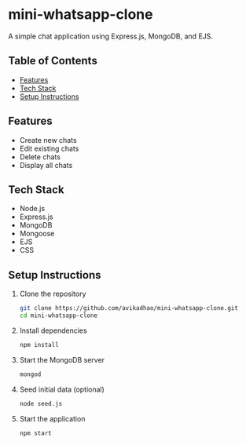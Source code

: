 # mini-whatsapp-clone
A simple chat application using Express.js, MongoDB, and EJS.

## Table of Contents
- [Features](#features)
- [Tech Stack](#tech-stack)
- [Setup Instructions](#setup-instructions)


## Features
- Create new chats
- Edit existing chats
- Delete chats
- Display all chats

## Tech Stack
- Node.js
- Express.js
- MongoDB
- Mongoose
- EJS
- CSS

## Setup Instructions

1. Clone the repository
    ```sh
    git clone https://github.com/avikadhao/mini-whatsapp-clone.git
    cd mini-whatsapp-clone
    ```

2. Install dependencies
    ```sh
    npm install
    ```

3. Start the MongoDB server
    ```sh
    mongod
    ```

4. Seed initial data (optional)
    ```sh
    node seed.js
    ```

5. Start the application
    ```sh
    npm start
    ```

